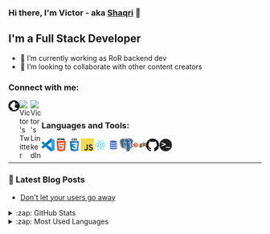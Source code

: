### Hi there, I'm Victor - aka [Shaqri][website] 👋  


## I'm a Full Stack Developer

- 🌱 I’m currently working as RoR backend dev
- 👯 I’m looking to collaborate with other content creators

### Connect with me:

[<img align="left" alt="portfolio" width="22px" src="https://raw.githubusercontent.com/iconic/open-iconic/master/svg/globe.svg" />][website]
[<img align="left" alt="Victor's Twitter" width="22px" src="https://cdn.jsdelivr.net/npm/simple-icons@v3/icons/twitter.svg" />][twitter]
[<img align="left" alt="Victor's LinkedIn" width="22px" src="https://cdn.jsdelivr.net/npm/simple-icons@v3/icons/linkedin.svg" />][linkedin]

<br />

### Languages and Tools:

[<img align="left" alt="Visual Studio Code" width="26px" src="https://raw.githubusercontent.com/github/explore/80688e429a7d4ef2fca1e82350fe8e3517d3494d/topics/visual-studio-code/visual-studio-code.png" />][linkedin]
[<img align="left" alt="HTML5" width="26px" src="https://raw.githubusercontent.com/github/explore/80688e429a7d4ef2fca1e82350fe8e3517d3494d/topics/html/html.png" />](https://github.com/Shaqri/Capstone-Go-on-sales)
[<img align="left" alt="CSS3" width="26px" src="https://raw.githubusercontent.com/github/explore/80688e429a7d4ef2fca1e82350fe8e3517d3494d/topics/css/css.png" />](https://github.com/Shaqri/Capstone-Go-on-sales)
[<img align="left" alt="JavaScript" width="26px" src="https://raw.githubusercontent.com/github/explore/80688e429a7d4ef2fca1e82350fe8e3517d3494d/topics/javascript/javascript.png" />][linkedin]
[<img align="left" alt="React" width="26px" src="https://raw.githubusercontent.com/github/explore/80688e429a7d4ef2fca1e82350fe8e3517d3494d/topics/react/react.png" />][linkedin]
[<img align="left" alt="SQL" width="26px" src="https://raw.githubusercontent.com/github/explore/80688e429a7d4ef2fca1e82350fe8e3517d3494d/topics/sql/sql.png" />](https://github.com/Shaqri/SQL)
[<img align="left" alt="postgreSQL" width="26px" src="https://raw.githubusercontent.com/github/explore/80688e429a7d4ef2fca1e82350fe8e3517d3494d/topics/postgresql/postgresql.png" />](https://github.com/Shaqri/SQL)
[<img align="left" alt="Git" width="26px" src="https://raw.githubusercontent.com/github/explore/80688e429a7d4ef2fca1e82350fe8e3517d3494d/topics/git/git.png" />][linkedin]
[<img align="left" alt="GitHub" width="26px" src="https://raw.githubusercontent.com/github/explore/78df643247d429f6cc873026c0622819ad797942/topics/github/github.png" />](https://github.com/Shaqri)
[<img align="left" alt="Terminal" width="26px" src="https://raw.githubusercontent.com/github/explore/80688e429a7d4ef2fca1e82350fe8e3517d3494d/topics/terminal/terminal.png" />][linkedin]


<br />
<br />

---
### 📕 Latest Blog Posts

<!-- BLOG-POST-LIST:START -->
- [Don't let your users go away](https://medium.com/@victormanuelgonzale/dont-let-you-users-go-away-ux-basics-230babfa6840)


<details>
  <summary align="left">:zap: GitHub Stats</summary>
  
  <img align="left" alt="Shaqri's GitHub Stats" src="https://github-readme-stats.vercel.app/api?username=shaqri&show_icons=true&hide_border=true" />
</details>


<details>

  <summary>:zap: Most Used Languages</summary>

  <img align="left" alt="Shaqri's GitHub Top Languages" src="https://github-readme-stats.vercel.app/api/top-langs/?username=shaqri" />
 

</details>



[instagram]: https://www.instagram.com/21bgv1/
[linkedin]: https://www.linkedin.com/in/victor-manuel-gonzalez-buitrago/
[website]: https://shaqri.github.io/Portfolio/
[twitter]: https://twitter.com/victorgonbu1

